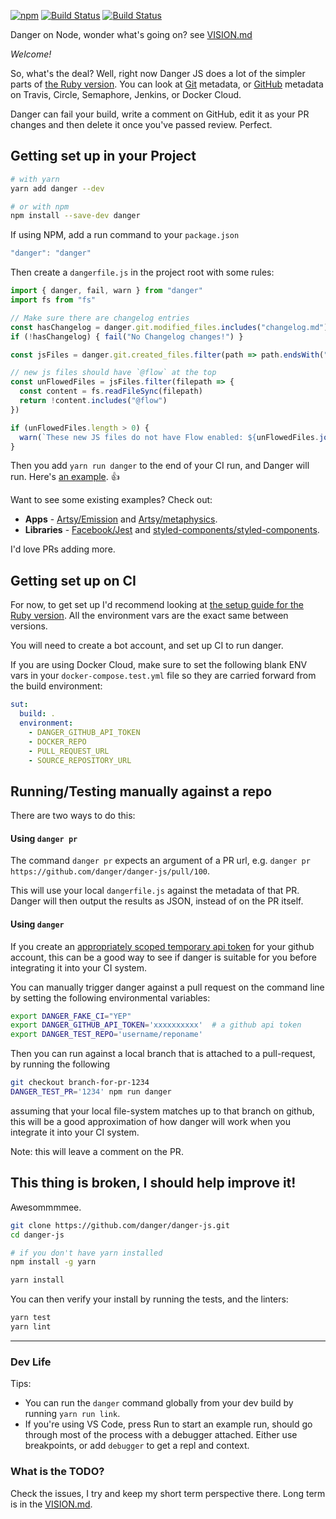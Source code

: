 [![npm](https://img.shields.io/npm/v/danger.svg)](https://www.npmjs.com/package/danger)
[![Build Status](https://travis-ci.org/danger/danger-js.svg?branch=master)](https://travis-ci.org/danger/danger-js)
[![Build Status](https://ci.appveyor.com/api/projects/status/ep5hgeox3lbc5c7f?svg=true)](https://ci.appveyor.com/project/orta/danger-js/branch/master)

Danger on Node, wonder what's going on? see [VISION.md](VISION.md)

*Welcome!*

So, what's the deal? Well, right now Danger JS does a lot of the simpler parts of [the Ruby version](http://danger.systems).
You can look at [Git](https://github.com/danger/danger-js/blob/master/source/dsl/GitDSL.ts) metadata, or [GitHub](https://github.com/danger/danger-js/blob/master/source/dsl/GitHubDSL.ts) metadata on Travis, Circle, Semaphore, Jenkins, or Docker Cloud.

Danger can fail your build, write a comment on GitHub, edit it as your PR changes and then delete it once you've passed review. Perfect.

## Getting set up in your Project

```sh
# with yarn
yarn add danger --dev

# or with npm
npm install --save-dev danger
```
If using NPM, add a run command to your `package.json`

```js
"danger": "danger"
```

Then create a `dangerfile.js` in the project root with some rules:

```js
import { danger, fail, warn } from "danger"
import fs from "fs"

// Make sure there are changelog entries
const hasChangelog = danger.git.modified_files.includes("changelog.md")
if (!hasChangelog) { fail("No Changelog changes!") }

const jsFiles = danger.git.created_files.filter(path => path.endsWith("js"))

// new js files should have `@flow` at the top
const unFlowedFiles = jsFiles.filter(filepath => {
  const content = fs.readFileSync(filepath)
  return !content.includes("@flow")
})

if (unFlowedFiles.length > 0) {
  warn(`These new JS files do not have Flow enabled: ${unFlowedFiles.join(", ")}`)
}
```

Then you add `yarn run danger` to the end of your CI run, and Danger will run. Here's [an example](https://github.com/artsy/emission/pull/385). 👍

Want to see some existing examples? Check out:

* **Apps** - [Artsy/Emission][emiss] and [Artsy/metaphysics][meta].
* **Libraries** - [Facebook/Jest][fbj] and [styled-components/styled-components][sc].

I'd love PRs adding more.

## Getting set up on CI

For now, to get set up I'd recommend looking at [the setup guide for the Ruby version][setup]. All the environment vars are the exact same between versions.

You will need to create a bot account, and set up CI to run danger.

If you are using Docker Cloud, make sure to set the following blank ENV vars in your `docker-compose.test.yml` file so they are carried forward from the build environment:

```yml
sut:
  build: .
  environment:
    - DANGER_GITHUB_API_TOKEN
    - DOCKER_REPO
    - PULL_REQUEST_URL
    - SOURCE_REPOSITORY_URL
```

## Running/Testing manually against a repo

There are two ways to do this:

#### Using `danger pr`

The command `danger pr` expects an argument of a PR url, e.g. `danger pr https://github.com/danger/danger-js/pull/100`.

This will use your local `dangerfile.js` against the metadata of that PR. Danger will then output the results as JSON, instead of on the PR itself.

#### Using `danger`

If you create an [appropriately scoped temporary api token](http://danger.systems/guides/getting_started.html#setting-up-an-access-token) for your github account, this can be a good way to see if danger is suitable for you before integrating it into your CI system.

You can manually trigger danger against a pull request on the command line by setting the following environmental variables:

```bash
export DANGER_FAKE_CI="YEP"
export DANGER_GITHUB_API_TOKEN='xxxxxxxxxx'  # a github api token
export DANGER_TEST_REPO='username/reponame'
```

Then you can run against a local branch that is attached to a pull-request, by running the following

```bash
git checkout branch-for-pr-1234
DANGER_TEST_PR='1234' npm run danger
```

assuming that your local file-system matches up to that branch on github, this will be a good approximation of how danger will work when you integrate it into your CI system.

Note: this will leave a comment on the PR.

## This thing is broken, I should help improve it!

Awesommmmee.

``` sh
git clone https://github.com/danger/danger-js.git
cd danger-js

# if you don't have yarn installed
npm install -g yarn

yarn install
```

You can then verify your install by running the tests, and the linters:

``` sh
yarn test
yarn lint
```

---

### Dev Life

Tips:

* You can run the `danger` command globally from your dev build by running `yarn run link`.
* If you're using VS Code, press Run to start an example run, should go through most of the process with a debugger attached. Either use breakpoints, or add `debugger` to get a repl and context.

### What is the TODO?

Check the issues, I try and keep my short term perspective there. Long term is in the [VISION.md](VISION.md).

[emiss]: https://github.com/artsy/emission/blob/master/dangerfile.js
[meta]: https://github.com/artsy/metaphysics/blob/master/dangerfile.js
[fbj]: https://github.com/facebook/jest/blob/master/dangerfile.js
[sc]: https://github.com/styled-components/styled-components/blob/master/dangerfile.js
[setup]: http://danger.systems/guides/getting_started.html#creating-a-bot-account-for-danger-to-use
